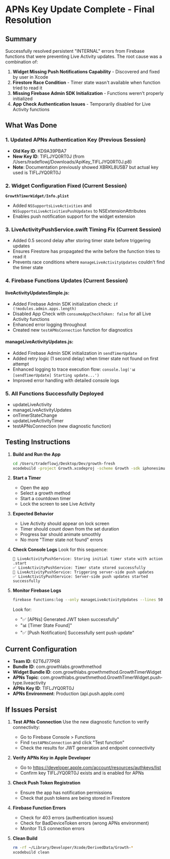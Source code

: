 # APNs Key Update Complete - Final Resolution

## Summary

Successfully resolved persistent "INTERNAL" errors from Firebase functions that were preventing Live Activity updates. The root cause was a combination of:

1. **Widget Missing Push Notifications Capability** - Discovered and fixed by user in Xcode
2. **Firestore Race Condition** - Timer state wasn't available when function tried to read it
3. **Missing Firebase Admin SDK Initialization** - Functions weren't properly initialized
4. **App Check Authentication Issues** - Temporarily disabled for Live Activity functions

## What Was Done

### 1. Updated APNs Authentication Key (Previous Session)
- **Old Key ID**: KD9A39PBA7  
- **New Key ID**: TIFLJYQ0RT0J (from /Users/tradeflowj/Downloads/ApiKey_TIFLJYQ0RT0J.p8)
- **Note**: Documentation previously showed XBRKL8U5B7 but actual key used is TIFLJYQ0RT0J

### 2. Widget Configuration Fixed (Current Session)
**`GrowthTimerWidget/Info.plist`**
- Added `NSSupportsLiveActivities` and `NSSupportsLiveActivitiesPushUpdates` to NSExtensionAttributes
- Enables push notification support for the widget extension

### 3. LiveActivityPushService.swift Timing Fix (Current Session)
- Added 0.5 second delay after storing timer state before triggering updates
- Ensures Firestore has propagated the write before the function tries to read it
- Prevents race conditions where `manageLiveActivityUpdates` couldn't find the timer state

### 4. Firebase Functions Updates (Current Session)

#### liveActivityUpdatesSimple.js:
- Added Firebase Admin SDK initialization check: `if (!modules.admin.apps.length)`
- Disabled App Check with `consumeAppCheckToken: false` for all Live Activity functions  
- Enhanced error logging throughout
- Created new `testAPNsConnection` function for diagnostics

#### manageLiveActivityUpdates.js:
- Added Firebase Admin SDK initialization in `sendTimerUpdate`
- Added retry logic (1 second delay) when timer state not found on first attempt
- Enhanced logging to trace execution flow: `console.log('📊 [sendTimerUpdate] Starting update...')`
- Improved error handling with detailed console logs

### 5. All Functions Successfully Deployed
- updateLiveActivity
- manageLiveActivityUpdates
- onTimerStateChange  
- updateLiveActivityTimer
- testAPNsConnection (new diagnostic function)

## Testing Instructions

1. **Build and Run the App**
   ```bash
   cd /Users/tradeflowj/Desktop/Dev/growth-fresh
   xcodebuild -project Growth.xcodeproj -scheme Growth -sdk iphonesimulator -destination 'platform=iOS Simulator,name=iPhone 15' build
   ```

2. **Start a Timer**
   - Open the app
   - Select a growth method
   - Start a countdown timer
   - Lock the screen to see Live Activity

3. **Expected Behavior**
   - Live Activity should appear on lock screen
   - Timer should count down from the set duration
   - Progress bar should animate smoothly
   - No more "Timer state not found" errors

4. **Check Console Logs**
   Look for this sequence:
   ```
   🚀 LiveActivityPushService: Storing initial timer state with action .start
   ✅ LiveActivityPushService: Timer state stored successfully
   🚀 LiveActivityPushService: Triggering server-side push updates
   ✅ LiveActivityPushService: Server-side push updates started successfully
   ```

5. **Monitor Firebase Logs**
   ```bash
   firebase functions:log --only manageLiveActivityUpdates --lines 50
   ```
   
   Look for:
   - "✅ [APNs] Generated JWT token successfully"
   - "📊 [Timer State Found]"
   - "✅ [Push Notification] Successfully sent push update"

## Current Configuration
- **Team ID**: 62T6J77P6R
- **Bundle ID**: com.growthlabs.growthmethod
- **Widget Bundle ID**: com.growthlabs.growthmethod.GrowthTimerWidget
- **APNs Topic**: com.growthlabs.growthmethod.GrowthTimerWidget.push-type.liveactivity
- **APNs Key ID**: TIFLJYQ0RT0J
- **APNs Environment**: Production (api.push.apple.com)

## If Issues Persist

1. **Test APNs Connection**
   Use the new diagnostic function to verify connectivity:
   - Go to Firebase Console > Functions
   - Find `testAPNsConnection` and click "Test function"
   - Check the results for JWT generation and endpoint connectivity

2. **Verify APNs Key in Apple Developer**
   - Go to https://developer.apple.com/account/resources/authkeys/list
   - Confirm key TIFLJYQ0RT0J exists and is enabled for APNs

3. **Check Push Token Registration**
   - Ensure the app has notification permissions
   - Check that push tokens are being stored in Firestore

4. **Firebase Function Errors**
   - Check for 403 errors (authentication issues)
   - Check for BadDeviceToken errors (wrong APNs environment)
   - Monitor TLS connection errors

5. **Clean Build**
   ```bash
   rm -rf ~/Library/Developer/Xcode/DerivedData/Growth-*
   xcodebuild clean
   ```